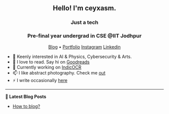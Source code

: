 <h2 align="center">Hello! I'm ceyxasm.</h2>
<h3 align="center">Just a tech</h3>
<h3 align="center">Pre-final year undergrad in CSE @IIT Jodhpur</h3>
<p align="center">
  <a href="https://ceyblogs.netlify.app/">Blog</a> •
  <a href="https://ceyxasm.github.io/ceyxasm/">Portfolio</a>
  <a href="https://www.instagram.com/ceyxasm/">Instagram</a>
  <a href="https://www.linkedin.com/in/abu-shahid-6b15781b8/">Linkedin</a>
</p>


- 🔭 Keenly interested in AI & Physics, Cybersecurity & Arts. 
- 🌱 I love to read. Say hi on [Goodreads](https://www.goodreads.com/user/show/150110911-ceyxasm)
- 💬 Currently working on [IndicOCR](https://ceyxasm.github.io/auto_grader/)
- 📫 I like abstract photography. Check me [out](https://www.instagram.com/ceyxasm/)
- ⚡ I write occasionally [here](https://ceyblogs.netlify.app/)

-------

**📝 Latest Blog Posts**
- [How to blog?](https://ceyblogs.netlify.app/how-to-blog)



      


